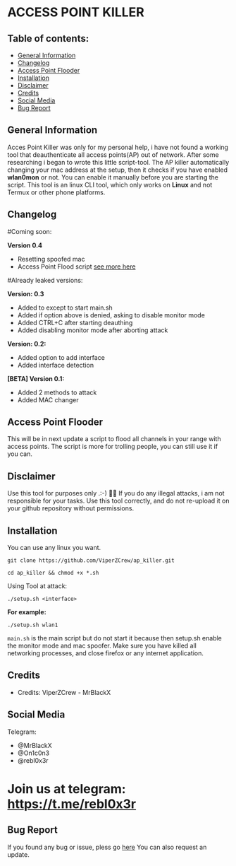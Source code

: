 # ACCESS POINT KILLER


## Table of contents:
* [General Information](#general-info)
* [Changelog](#changelog)
* [Access Point Flooder](#access-point-flooder)
* [Installation](#installation)
* [Disclaimer](#disclaimer)
* [Credits](#credits)
* [Social Media](#social-media)
* [Bug Report](#bug-report)

## General Information

  Acces Point Killer was only for my personal help, i have not found a working tool that deauthenticate all access points(AP)
  out of network. After some researching i began to wrote this little script-tool. 
  The AP killer automatically changing your mac address at the setup, then it checks if you have enabled **wlan0mon** or not.
  You can enable it manually before you are starting the script. This tool is an linux CLI tool, which only works on **Linux**
  and not Termux or other phone platforms.

## Changelog


 #Coming soon:

  **Version 0.4**
 * Resetting spoofed mac
 * Access Point Flood script [see more here](#access-point-flooder)
 
 
  #Already leaked versions:
  
  **Version: 0.3**
  * Added to except to start main.sh
  * Added if option above is denied, asking to disable monitor mode
  * Added CTRL+C after starting deauthing 
  * Added disabling monitor mode after aborting attack
  
  **Version: 0.2:**
  * Added option to add interface
  * Added interface detection

  **[BETA] Version 0.1:**
  * Added 2 methods to attack
  * Added MAC changer

## Access Point Flooder
  This will be in next update a script to flood all channels in your range with access points.
  The script is more for trolling people, you can still use it if you can.
  

## Disclaimer
  Use this tool for purposes only .:-) 🕵️‍♂️
  If you do any illegal attacks, i am not responsible for your tasks.
  Use this tool correctly, and do not re-upload it on your github repository without permissions.

## Installation

  You can use any linux you want.
  
  ```git clone https://github.com/ViperZCrew/ap_killer.git```
  
  ```cd ap_killer && chmod +x *.sh```
  
  Using Tool at attack:
  

  ```./setup.sh <interface>```

**For example:**

  ```./setup.sh wlan1```

```main.sh``` is the main script but do not start it because then setup.sh enable the monitor mode and mac spoofer.
  Make sure you have killed all networking processes, and close firefox or any internet application.

## Credits

* Credits: ViperZCrew - MrBlackX

## Social Media
Telegram:
* @MrBlackX
* @On1c0n3
* @rebl0x3r

# Join us at telegram: https://t.me/rebl0x3r  

## Bug Report
  If you found any bug or issue, pless go [here](https://github.com/ViperZCrew/ap_killer/issues)
  You can also request an update.

